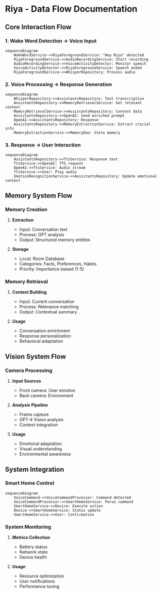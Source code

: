 # Riya - Data Flow Documentation

## Core Interaction Flow

### 1. Wake Word Detection → Voice Input

```mermaid
sequenceDiagram
    WakeWordService->>RiyaForegroundService: "Hey Riya" detected
    RiyaForegroundService->>AudioRecordingService: Start recording
    AudioRecordingService->>VoiceActivityDetector: Monitor speech
    VoiceActivityDetector->>RiyaForegroundService: Speech ended
    RiyaForegroundService->>WhisperRepository: Process audio
```

### 2. Voice Processing → Response Generation

```mermaid
sequenceDiagram
    WhisperRepository->>AssistantsRepository: Text transcription
    AssistantsRepository->>MemoryRetrievalService: Get relevant context
    MemoryRetrievalService->>AssistantsRepository: Context data
    AssistantsRepository->>OpenAI: Send enriched prompt
    OpenAI->>AssistantsRepository: Response
    AssistantsRepository->>MemoryExtractionService: Extract crucial info
    MemoryExtractionService->>MemoryDao: Store memory
```

### 3. Response → User Interaction

```mermaid
sequenceDiagram
    AssistantsRepository->>TtsService: Response text
    TtsService->>OpenAI: TTS request
    OpenAI->>TtsService: Audio stream
    TtsService->>User: Play audio
    EmotionRecognitionService->>AssistantsRepository: Update emotional context
```

## Memory System Flow

### Memory Creation

1. **Extraction**

   - Input: Conversation text
   - Process: GPT analysis
   - Output: Structured memory entities

2. **Storage**
   - Local: Room Database
   - Categories: Facts, Preferences, Habits
   - Priority: Importance-based (1-5)

### Memory Retrieval

1. **Context Building**

   - Input: Current conversation
   - Process: Relevance matching
   - Output: Contextual summary

2. **Usage**
   - Conversation enrichment
   - Response personalization
   - Behavioral adaptation

## Vision System Flow

### Camera Processing

1. **Input Sources**

   - Front camera: User emotion
   - Back camera: Environment

2. **Analysis Pipeline**

   - Frame capture
   - GPT-4 Vision analysis
   - Context integration

3. **Usage**
   - Emotional adaptation
   - Visual understanding
   - Environmental awareness

## System Integration

### Smart Home Control

```mermaid
sequenceDiagram
    VoiceCommand->>VoiceCommandProcessor: Command detected
    VoiceCommandProcessor->>SmartHomeService: Parse command
    SmartHomeService->>Device: Execute action
    Device->>SmartHomeService: Status update
    SmartHomeService->>User: Confirmation
```

### System Monitoring

1. **Metrics Collection**

   - Battery status
   - Network state
   - Device health

2. **Usage**
   - Resource optimization
   - User notifications
   - Performance tuning
